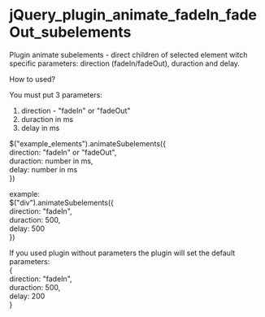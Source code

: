# jQuery_plugin_animate_fadeIn_fadeOut_subelements

Plugin animate subelements - direct children of selected element witch specific parameters: direction (fadeIn/fadeOut), duraction and delay.

How to used?

You must put 3 parameters:
1. direction - "fadeIn" or "fadeOut"
2. duraction in ms
3. delay in ms

$("example_elements").animateSubelements({ <br>
  direction: "fadeIn" or "fadeOut", <br>
  duraction: number in ms, <br>
  delay: number in ms <br>
})

example:<br>
$("div").animateSubelements({ <br>
  direction: "fadeIn",<br>
  duraction: 500,<br>
  delay: 500<br>
})

If you used plugin without parameters the plugin will set the default parameters:<br>
{<br>
direction: "fadeIn",<br>
duraction: 500,<br>
delay: 200<br>
}
